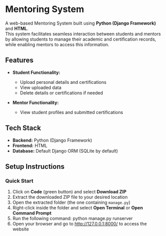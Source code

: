 # Mentoring System

A web-based Mentoring System built using **Python (Django Framework)** and **HTML**.  
This system facilitates seamless interaction between students and mentors by allowing students to manage their academic and certification records, while enabling mentors to access this information.

## Features

- **Student Functionality:**
  - Upload personal details and certifications
  - View uploaded data
  - Delete details or certifications if needed

- **Mentor Functionality:**
  - View student profiles and submitted certifications

## Tech Stack

- **Backend:** Python (Django Framework)
- **Frontend:** HTML
- **Database:** Default Django ORM (SQLite by default)

## Setup Instructions

### Quick Start

1. Click on **Code** (green button) and select **Download ZIP**
2. Extract the downloaded ZIP file to your desired location
3. Open the extracted folder (the one containing `manage.py`)
4. Right-click inside the folder and select **Open Terminal** or **Open Command Prompt**
5. Run the following command:
     python manage.py runserver
6. Open your browser and go to http://127.0.0.1:8000/ to access the website
